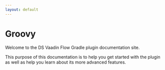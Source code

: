 ```yaml
---
layout: default
---
```


# Groovy

Welcome to the DS Vaadin Flow Gradle plugin documentation site. 

This purpose of this documentation is to help you get started with the  plugin as well as help you learn about its more advanced features.
